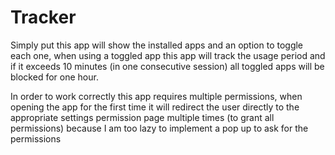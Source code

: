 # Tracker
Simply put this app will show the installed apps and an option to toggle each one, when using a toggled app this app 
will track the usage period and if it exceeds 10 minutes (in one consecutive session) all toggled apps will be blocked for one hour.

In order to work correctly this app requires multiple permissions, when opening the app for the first time it will redirect the user
directly to the appropriate settings permission page multiple times (to grant all permissions) because I am too lazy to implement
a pop up to ask for the permissions
